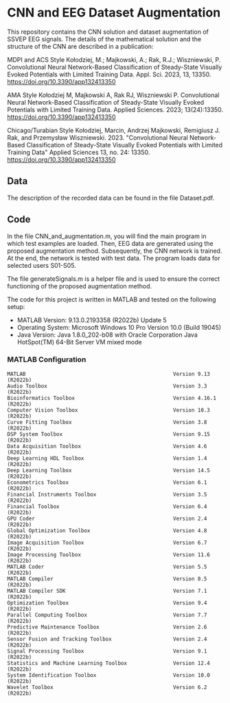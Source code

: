 # CNN and EEG Dataset Augmentation

This repository contains the CNN solution and dataset augmentation of SSVEP EEG signals.
The details of the mathematical solution and the structure of the CNN are described in a publication:

MDPI and ACS Style
Kołodziej, M.; Majkowski, A.; Rak, R.J.; Wiszniewski, P. Convolutional Neural Network-Based Classification of Steady-State Visually Evoked Potentials with Limited Training Data. Appl. Sci. 2023, 13, 13350. https://doi.org/10.3390/app132413350

AMA Style
Kołodziej M, Majkowski A, Rak RJ, Wiszniewski P. Convolutional Neural Network-Based Classification of Steady-State Visually Evoked Potentials with Limited Training Data. Applied Sciences. 2023; 13(24):13350. https://doi.org/10.3390/app132413350

Chicago/Turabian Style
Kołodziej, Marcin, Andrzej Majkowski, Remigiusz J. Rak, and Przemysław Wiszniewski. 2023. "Convolutional Neural Network-Based Classification of Steady-State Visually Evoked Potentials with Limited Training Data" Applied Sciences 13, no. 24: 13350. https://doi.org/10.3390/app132413350

## Data

The description of the recorded data can be found in the file Dataset.pdf.

## Code

In the file CNN_and_augmentation.m, you will find the main program in which test examples are loaded. Then, EEG data are generated using the proposed augmentation method. Subsequently, the CNN network is trained. At the end, the network is tested with test data. The program loads data for selected users S01-S05.

The file generateSignals.m is a helper file and is used to ensure the correct functioning of the proposed augmentation method.

The code for this project is written in MATLAB and tested on the following setup:

- MATLAB Version: 9.13.0.2193358 (R2022b) Update 5
- Operating System: Microsoft Windows 10 Pro Version 10.0 (Build 19045)
- Java Version: Java 1.8.0_202-b08 with Oracle Corporation Java HotSpot(TM) 64-Bit Server VM mixed mode

### MATLAB Configuration

```
MATLAB                                                Version 9.13        (R2022b)
Audio Toolbox                                         Version 3.3         (R2022b)
Bioinformatics Toolbox                                Version 4.16.1      (R2022b)
Computer Vision Toolbox                               Version 10.3        (R2022b)
Curve Fitting Toolbox                                 Version 3.8         (R2022b)
DSP System Toolbox                                    Version 9.15        (R2022b)
Data Acquisition Toolbox                              Version 4.6         (R2022b)
Deep Learning HDL Toolbox                             Version 1.4         (R2022b)
Deep Learning Toolbox                                 Version 14.5        (R2022b)
Econometrics Toolbox                                  Version 6.1         (R2022b)
Financial Instruments Toolbox                         Version 3.5         (R2022b)
Financial Toolbox                                     Version 6.4         (R2022b)
GPU Coder                                             Version 2.4         (R2022b)
Global Optimization Toolbox                           Version 4.8         (R2022b)
Image Acquisition Toolbox                             Version 6.7         (R2022b)
Image Processing Toolbox                              Version 11.6        (R2022b)
MATLAB Coder                                          Version 5.5         (R2022b)
MATLAB Compiler                                       Version 8.5         (R2022b)
MATLAB Compiler SDK                                   Version 7.1         (R2022b)
Optimization Toolbox                                  Version 9.4         (R2022b)
Parallel Computing Toolbox                            Version 7.7         (R2022b)
Predictive Maintenance Toolbox                        Version 2.6         (R2022b)
Sensor Fusion and Tracking Toolbox                    Version 2.4         (R2022b)
Signal Processing Toolbox                             Version 9.1         (R2022b)
Statistics and Machine Learning Toolbox               Version 12.4        (R2022b)
System Identification Toolbox                         Version 10.0        (R2022b)
Wavelet Toolbox                                       Version 6.2         (R2022b)
```



